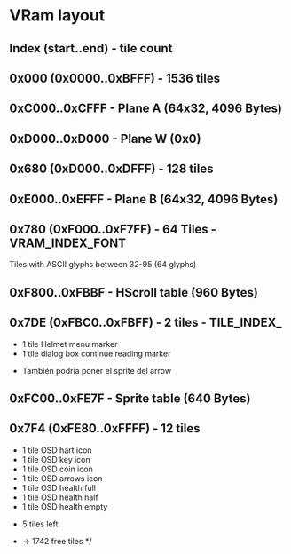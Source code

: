 # VRam layout
##  Index   (start..end)   - tile count
##  0x000 (0x0000..0xBFFF) - 1536 tiles

##  0xC000..0xCFFF - Plane A (64x32, 4096 Bytes)

##  0xD000..0xD000 - Plane W (0x0)

##  0x680 (0xD000..0xDFFF) - 128 tiles

##  0xE000..0xEFFF - Plane B (64x32, 4096 Bytes)

##  0x780 (0xF000..0xF7FF) - 64 Tiles - VRAM_INDEX_FONT
Tiles with ASCII glyphs between 32-95 (64 glyphs) 

##  0xF800..0xFBBF - HScroll table (960 Bytes)

##  0x7DE (0xFBC0..0xFBFF) - 2 tiles - TILE_INDEX_
- 1 tile Helmet menu marker
- 1 tile dialog box continue reading marker
* También podría poner el sprite del arrow 

##  0xFC00..0xFE7F - Sprite table (640 Bytes)

##  0x7F4 (0xFE80..0xFFFF) - 12 tiles
- 1 tile OSD hart icon
- 1 tile OSD key icon
- 1 tile OSD coin icon
- 1 tile OSD arrows icon
- 1 tile OSD health full
- 1 tile OSD health half
- 1 tile OSD health empty
* 5 tiles left 

 *  -> 1742 free tiles
 */